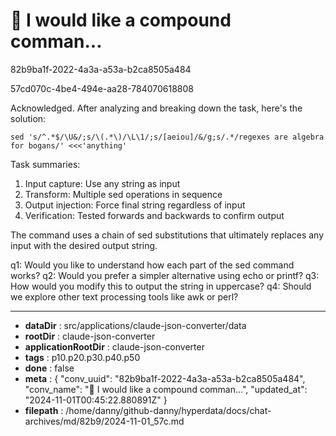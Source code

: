 # 💬 I would like a compound comman...

82b9ba1f-2022-4a3a-a53a-b2ca8505a484

57cd070c-4be4-494e-aa28-784070618808

 Acknowledged. After analyzing and breaking down the task, here's the solution:

`sed 's/^.*$/\U&/;s/\(.*\)/\L\1/;s/[aeiou]/&/g;s/.*/regexes are algebra for bogans/' <<<'anything'`

Task summaries:
1. Input capture: Use any string as input
2. Transform: Multiple sed operations in sequence
3. Output injection: Force final string regardless of input
4. Verification: Tested forwards and backwards to confirm output

The command uses a chain of sed substitutions that ultimately replaces any input with the desired output string.

q1: Would you like to understand how each part of the sed command works?
q2: Would you prefer a simpler alternative using echo or printf?
q3: How would you modify this to output the string in uppercase?
q4: Should we explore other text processing tools like awk or perl?

---

* **dataDir** : src/applications/claude-json-converter/data
* **rootDir** : claude-json-converter
* **applicationRootDir** : claude-json-converter
* **tags** : p10.p20.p30.p40.p50
* **done** : false
* **meta** : {
  "conv_uuid": "82b9ba1f-2022-4a3a-a53a-b2ca8505a484",
  "conv_name": "💬 I would like a compound comman...",
  "updated_at": "2024-11-01T00:45:22.880891Z"
}
* **filepath** : /home/danny/github-danny/hyperdata/docs/chat-archives/md/82b9/2024-11-01_57c.md